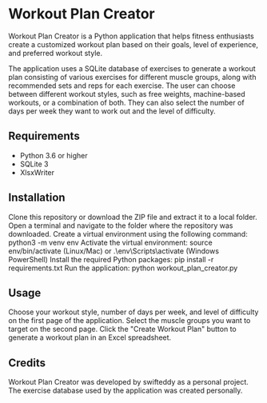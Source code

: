 # Workout Plan Creator
Workout Plan Creator is a Python application that helps fitness enthusiasts create a customized workout plan based on their goals, level of experience, and preferred workout style.

The application uses a SQLite database of exercises to generate a workout plan consisting of various exercises for different muscle groups, along with recommended sets and reps for each exercise. The user can choose between different workout styles, such as free weights, machine-based workouts, or a combination of both. They can also select the number of days per week they want to work out and the level of difficulty.

## Requirements
* Python 3.6 or higher
* SQLite 3
* XlsxWriter

## Installation
Clone this repository or download the ZIP file and extract it to a local folder.
Open a terminal and navigate to the folder where the repository was downloaded.
Create a virtual environment using the following command: python3 -m venv env
Activate the virtual environment: source env/bin/activate (Linux/Mac) or .\env\Scripts\activate (Windows PowerShell)
Install the required Python packages: pip install -r requirements.txt
Run the application: python workout_plan_creator.py

## Usage
Choose your workout style, number of days per week, and level of difficulty on the first page of the application.
Select the muscle groups you want to target on the second page.
Click the "Create Workout Plan" button to generate a workout plan in an Excel spreadsheet.

## Credits
Workout Plan Creator was developed by swifteddy as a personal project. The exercise database used by the application was created personally.
